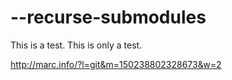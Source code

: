 # --recurse-submodules
This is a test. This is only a test. 

http://marc.info/?l=git&m=150238802328673&w=2 
